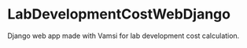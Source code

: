 # LabDevelopmentCostWebDjango
Django web app made with Vamsi for lab development cost calculation. 
